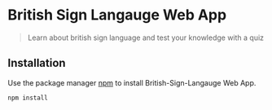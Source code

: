 # British Sign Langauge Web App

> Learn about british sign language and test your knowledge with a quiz



## Installation

Use the package manager [npm](https://docs.npmjs.com/cli/install#:~:text=npm%20install%20(in%20package%20directory,directory)%20as%20a%20global%20package.) to install British-Sign-Langauge Web App.

```bash
npm install
```
